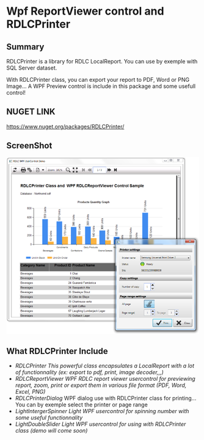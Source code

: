 # Wpf ReportViewer control and RDLCPrinter

## Summary

RDLCPrinter is a library for RDLC LocalReport. You can use by exemple with SQL Server dataset.

With RDLCPrinter class, you can export your report to PDF, Word or PNG Image... A WPF Preview control is include in this package and some usefull control!

## NUGET LINK
https://www.nuget.org/packages/RDLCPrinter/

## ScreenShot
![example](RDLCPrinterDemo.png?raw=true)

## What RDLCPrinter Include
* *RDLCPrinter* _This powerful class encapsulates a LocalReport with a lot of functionnality (ex: export to pdf, print, image decoder,,,)_
* *RDLCReportViewer* _WPF RDLC report viewer usercontrol for previewing report, zoom, print or export them in various file format (PDF, Word, Excel, PNG)_
* *RDLCPrinterDialog* WPF dialog use with RDLCPrinter class for printing... You can by exemple select the printer or page range
* *LightIntergerSpinner* _Light WPF usercontrol for spinning number with some useful functionnality_
* *LightDoubleSlider* _Light WPF usercontrol for using with RDLCPrinter class *(demo will come soon)*_

